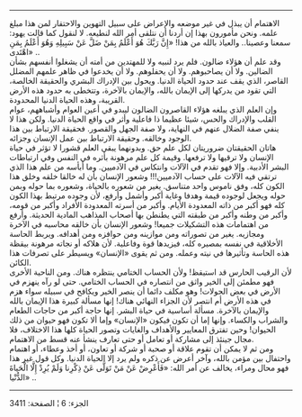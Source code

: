 ------------------------------------------------------------------------

الاهتمام أن يبذل في غير موضعه والإعراض على سبيل التهوين والاحتقار لمن
هذا مبلغ علمه. ونحن مأمورون بهذا إن أردنا أن نتلقى أمر الله لنطيعه. لا
لنقول كما قالت يهود: سمعنا وعصينا.. والعياذ بالله من هذا! «إِنَّ رَبَّكَ هُوَ
أَعْلَمُ بِمَنْ ضَلَّ عَنْ سَبِيلِهِ وَهُوَ أَعْلَمُ بِمَنِ اهْتَدى» ..  
وقد علم أن هؤلاء ضالون. فلم يرد لنبيه ولا للمهتدين من أمته أن يشغلوا
أنفسهم بشأن الضالين. ولا أن يصاحبوهم. ولا أن يحفلوهم. ولا أن يخدعوا في
ظاهر علمهم المضلل القاصر، الذي يقف عند حدود الحياة الدنيا. ويحول بين
الإدراك البشري والحقيقة الخالصة، التي تقود من يدركها إلى الإيمان بالله،
والإيمان بالآخرة، وتتخطى به حدود هذه الأرض القريبة، وهذه الحياة الدنيا
المحدودة.  
وإن العلم الذي يبلغه هؤلاء القاصرون الضالون ليبدو في أعين العوام
وأشباههم، عوام القلب والإدراك والحس، شيئا عظيما ذا فاعلية وأثر في واقع
الحياة الدنيا. ولكن هذا لا ينفي صفة الضلال عنهم في النهاية، ولا صفة
الجهل والقصور. فحقيقة الارتباط بين هذا الوجود وخالقه. وحقيقة الارتباط
بين عمل الإنسان وجزائه.  
هاتان الحقيقتان ضروريتان لكل علم حق. وبدونهما يبقى العلم قشورا لا تؤثر
في حياة الإنسان ولا ترقيها ولا ترفعها. وقيمة كل علم مرهونة بأثره في
النفس وفي ارتباطات البشر الأدبية. وإلا فهو تقدم في الآلات وانتكاس في
الآدميين. وما أبأسه من علم هذا الذي ترتقي فيه الآلات على حساب
الآدميين!!! وشعور الإنسان بأن له خالقا خلقه وخلق هذا الكون كله، وفق
ناموس واحد متناسق. يغير من شعوره بالحياة، وشعوره بما حوله وبمن حوله
ويجعل لوجوده قيمة وهدفا وغاية أكبر وأشمل وأرفع، لأن وجوده مرتبط بهذا
الكون كله فهو أكبر من ذاته المعدودة الأيام. وأكبر من أسرته المعدودة
الأفراد وأكبر من قومه، وأكبر من وطنه وأكبر من طبقته التي يطنطن بها أصحاب
المذاهب المادية الحديثة. وأرفع من اهتمامات هذه التشكيلات جميعا! وشعور
الإنسان بأن خالقه محاسبه في الآخرة ومجازيه. يغير من تصوراته ومن موازينه
ومن حوافزه ومن أهدافه. ويربط الحاسة الأخلاقية في نفسه بمصيره كله،
فيزيدها قوة وفاعلية. لأن هلاكه أو نجاته مرهونة بيقظة هذه الحاسة وتأثيرها
في نيته وعمله. ومن ثم يقوى «الإنسان» ويسيطر على تصرفات هذا الكائن.  
لأن الرقيب الحارس قد استيقظ! ولأن الحساب الختامي ينتظره هناك. ومن
الناحية الأخرى فهو مطمئن إلى الخير واثق من انتصاره في الحساب الختامي.
حتى لو رآه ينهزم في الأرض في بعض الجولات! وهو مكلف دائما أن ينصر الخير
ويكافح في سبيله سواء هزم في هذه الأرض أم انتصر لأن الجزاء النهائي هناك!
إنها مسألة كبيرة هذا الإيمان بالله والإيمان بالآخرة. مسألة أساسية في
حياة البشر. إنها حاجة أكبر من حاجات الطعام والشراب والكساء. وإنها إما أن
تكون فيكون «الإنسان» وإما ألا تكون فهو حيوان من ذلك الحيوان! وحين تفترق
المعايير والأهداف والغايات وتصور الحياة كلها هذا الاختلاف، فلا مجال
جينئذ إلى مشاركة أو تعامل أو حتى تعارف ينشأ عنه قسط من الاهتمام.  
ومن ثم لا يمكن أن تقوم علاقة أو صحبة أو شركة أو تعاون، أو أخذ وعطاء، أو
اهتمام واحتفال بين مؤمن بالله، وآخر أعرض عن ذكره ولم يرد إلا الحياة
الدنيا. وكل قول غير هذا فهو محال ومراء، يخالف عن أمر الله: «فَأَعْرِضْ عَنْ مَنْ
تَوَلَّى عَنْ ذِكْرِنا وَلَمْ يُرِدْ إِلَّا الْحَياةَ الدُّنْيا» ..

------------------------------------------------------------------------

الجزء: 6 ¦ الصفحة: 3411
